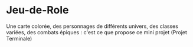 # Jeu-de-Role
Une carte colorée, des personnages de différents univers, des classes variées, des combats épiques : c'est ce que propose ce mini projet (Projet Terminale)
